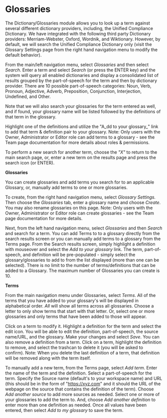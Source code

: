 # Glossaries

The Dictionary/Glossaries module allows you to look up a term against several different dictionary providers, including, the Unified Compliance Dictionary.  We have integrated with the following third party Dictionary providers:  Merriam-Webster, Oxford, Wordnik, and Wiktionary. However, by default, we will search the Unified Compliance Dictionary only (visit the Glossary Settings page from the right hand navigation menu to modify the default behavior).

From the main/left navigation menu, select _Glossaries_ and then select _Search_.  Enter a term and select _Search_ (or press the ENTER key) and the system will query all enabled dictionaries and display a consolidated list of results grouped by the part-of-speech for the term and then by dictionary provider.  There are 10 possible part-of-speech categories:  Noun, Verb, Pronoun, Adjective, Adverb, Preposition, Conjunction, Interjection, Undefined, and Other.

Note that we will also search your glossaries for the term entered as well, and if found, your glossary name will be listed followed by the definitions of that term in the glossary.

Highlight one of the definitions and utilize the "A_dd to your glossary_" link to add that term & definition pair to your glossary.  Note: Only users with the Owner, Administrator or Editor role can add terms to a glossary - see the Team page documentation for more details about roles & permissions.

To perform a new search for another term, choose the _"X"_ to return to the main search page, or, enter a new term on the results page and press the search icon (or ENTER).

**Glossaries**

You can create glossaries and add terms you search for to an applicable Glossary, or, manually add terms to one or more glossaries. &#x20;

To create, from the right hand navigation menu, select _Glossary Settings._ Then choose the _Glossaries_ tab, enter a glossary name and choose _Create_.  You may also rename glossaries on this page.  Note: Only users with the Owner, Administrator or Editor role can create glossaries - see the Team page documentation for more details.

Next, from the left hand navigation menu, select _Glossaries_ and then _Search_ and search for a term.  You can add Terms to to a glossary directly from the search results screen or you can manually add terms to a glossary from the Terms page.  From the Search results screen, simply highlight a definition with mouseover and select the _Add to your glossary_ link.  The term, part-of-speech, and definition will be pre-populated - simply select the glossary/glossaries to add to from the list displayed (more than one can be selected).   There is no limit to the number of terms/definitions that can be added to a Glossary.  The maximum number of Glossaries you can create is 10.

**Terms**

From the main navigation menu under Glossaries, select _Terms_.  All of the terms that you have added to your glossary's will be displayed in alphabetical order.  _All_ will show all terms across all glossaries.  Choose a letter to only show terms that start with that letter.  Or, select one or more glossaries and only terms that have been added to those will appear. &#x20;

Click on a term to modify it.  Highlight a definition for the term and select the edit icon.  You will be able to edit the definition, part-of-speech, the source name/URL, and the glossary.  Make your changes and select _Save_.  You can also remove a definition from a term.  Click on a term, highlight the definition to remove, and select the trashcan to delete it (you will be asked to confirm).  Note:  When you delete the last definition of a term, that definition will be removed along with the term itself.&#x20;

To manually add a new term, from the Terms page, select _Add term_.  Enter the name of the term and the  definition.  Select a part-of-speech for the term.  Specify the Source name (default's to your workspace name) and URL (this should be in the form of "https://xyz.com" and it should the URL of the webpage on the source that contains the definition of the term).  Choose _Add another source_ to add more sources as needed.  Select one or more of your glossaries to add the term to.  And, choose _Add another definition_ to enter more than one definition as needed.  Once all values have been entered, then select _Add to my glossary_ to save the term.

